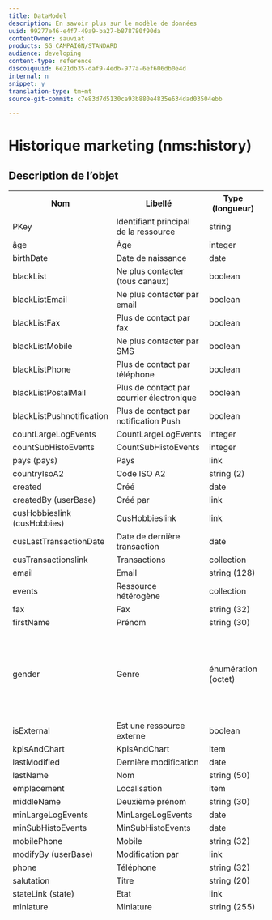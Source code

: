 ```yaml
---
title: DataModel
description: En savoir plus sur le modèle de données
uuid: 99277e46-e4f7-49a9-ba27-b878780f90da
contentOwner: sauviat
products: SG_CAMPAIGN/STANDARD
audience: developing
content-type: reference
discoiquuid: 6e21db35-daf9-4edb-977a-6ef606db0e4d
internal: n
snippet: y
translation-type: tm+mt
source-git-commit: c7e83d7d5130ce93b880e4835e634dad03504ebb

---
```



# Historique marketing (nms:history)

## Description de l’objet

<table>
               <tr>
                  <th>Nom</th>
                  <th>Libellé</th>
                  <th>Type (longueur)</th>
                  <th>Valeurs d'énumération</th>
               </tr>
               <tr>
                  <td>PKey</td>
                  <td>Identifiant principal de la ressource</td>
                  <td>string </td>
                  <td> </td>
               </tr>
               <tr>
                  <td>âge</td>
                  <td>Âge</td>
                  <td>integer </td>
                  <td> </td>
               </tr>
               <tr>
                  <td>birthDate</td>
                  <td>Date de naissance</td>
                  <td>date </td>
                  <td> </td>
               </tr>
               <tr>
                  <td>blackList</td>
                  <td>Ne plus contacter (tous canaux)</td>
                  <td>boolean </td>
                  <td> </td>
               </tr>
               <tr>
                  <td>blackListEmail</td>
                  <td>Ne plus contacter par email</td>
                  <td>boolean </td>
                  <td> </td>
               </tr>
               <tr>
                  <td>blackListFax</td>
                  <td>Plus de contact par fax</td>
                  <td>boolean </td>
                  <td> </td>
               </tr>
               <tr>
                  <td>blackListMobile</td>
                  <td>Ne plus contacter par SMS</td>
                  <td>boolean </td>
                  <td> </td>
               </tr>
               <tr>
                  <td>blackListPhone</td>
                  <td>Plus de contact par téléphone</td>
                  <td>boolean </td>
                  <td> </td>
               </tr>
               <tr>
                  <td>blackListPostalMail</td>
                  <td>Plus de contact par courrier électronique</td>
                  <td>boolean </td>
                  <td> </td>
               </tr>
               <tr>
                  <td>blackListPushnotification</td>
                  <td>Plus de contact par notification Push</td>
                  <td>boolean </td>
                  <td> </td>
               </tr>
               <tr>
                  <td>countLargeLogEvents</td>
                  <td>CountLargeLogEvents</td>
                  <td>integer </td>
                  <td> </td>
               </tr>
               <tr>
                  <td>countSubHistoEvents</td>
                  <td>CountSubHistoEvents</td>
                  <td>integer </td>
                  <td> </td>
               </tr>
               <tr>
                  <td>pays (pays)</td>
                  <td>Pays</td>
                  <td>link </td>
                  <td> </td>
               </tr>
               <tr>
                  <td>countryIsoA2</td>
                  <td>Code ISO A2</td>
                  <td>string (2)</td>
                  <td> </td>
               </tr>
               <tr>
                  <td>created</td>
                  <td>Créé</td>
                  <td>date </td>
                  <td> </td>
               </tr>
               <tr>
                  <td>createdBy (userBase)</td>
                  <td>Créé par</td>
                  <td>link </td>
                  <td> </td>
               </tr>
               <tr>
                  <td>cusHobbieslink (cusHobbies)</td>
                  <td>CusHobbieslink</td>
                  <td>link </td>
                  <td> </td>
               </tr>
               <tr>
                  <td>cusLastTransactionDate</td>
                  <td>Date de dernière transaction</td>
                  <td>date </td>
                  <td> </td>
               </tr>
               <tr>
                  <td>cusTransactionslink</td>
                  <td>Transactions</td>
                  <td>collection </td>
                  <td> </td>
               </tr>
               <tr>
                  <td>email</td>
                  <td>Email</td>
                  <td>string (128)</td>
                  <td> </td>
               </tr>
               <tr>
                  <td>events</td>
                  <td>Ressource hétérogène</td>
                  <td>collection </td>
                  <td> </td>
               </tr>
               <tr>
                  <td>fax</td>
                  <td>Fax</td>
                  <td>string (32)</td>
                  <td> </td>
               </tr>
               <tr>
                  <td>firstName</td>
                  <td>Prénom</td>
                  <td>string (30)</td>
                  <td> </td>
               </tr>
               <tr>
                  <td>gender</td>
                  <td>Genre</td>
                  <td>énumération (octet) </td>
                  <td>
                     <ul>
                        <li>Non spécifié - inconnu - 0</li>
                        <li>Homme - Homme - 1</li>
                        <li>Femme - Femme - 2</li>
                        <li>VALEUR NON VALIDE - __Invalid_value__ - __Invalid_value__</li>
                     </ul>
                  </td>
               </tr>
               <tr>
                  <td>isExternal</td>
                  <td>Est une ressource externe</td>
                  <td>boolean </td>
                  <td> </td>
               </tr>
               <tr>
                  <td>kpisAndChart</td>
                  <td>KpisAndChart</td>
                  <td>item </td>
                  <td> </td>
               </tr>
               <tr>
                  <td>lastModified</td>
                  <td>Dernière modification</td>
                  <td>date </td>
                  <td> </td>
               </tr>
               <tr>
                  <td>lastName</td>
                  <td>Nom</td>
                  <td>string (50)</td>
                  <td> </td>
               </tr>
               <tr>
                  <td>emplacement</td>
                  <td>Localisation</td>
                  <td>item </td>
                  <td> </td>
               </tr>
               <tr>
                  <td>middleName</td>
                  <td>Deuxième prénom</td>
                  <td>string (30)</td>
                  <td> </td>
               </tr>
               <tr>
                  <td>minLargeLogEvents</td>
                  <td>MinLargeLogEvents</td>
                  <td>date </td>
                  <td> </td>
               </tr>
               <tr>
                  <td>minSubHistoEvents</td>
                  <td>MinSubHistoEvents</td>
                  <td>date </td>
                  <td> </td>
               </tr>
               <tr>
                  <td>mobilePhone</td>
                  <td>Mobile</td>
                  <td>string (32)</td>
                  <td> </td>
               </tr>
               <tr>
                  <td>modifyBy (userBase)</td>
                  <td>Modification par</td>
                  <td>link </td>
                  <td> </td>
               </tr>
               <tr>
                  <td>phone</td>
                  <td>Téléphone</td>
                  <td>string (32)</td>
                  <td> </td>
               </tr>
               <tr>
                  <td>salutation</td>
                  <td>Titre</td>
                  <td>string (20)</td>
                  <td> </td>
               </tr>
               <tr>
                  <td>stateLink (state)</td>
                  <td>Etat</td>
                  <td>link </td>
                  <td> </td>
               </tr>
               <tr>
                  <td>miniature</td>
                  <td>Miniature</td>
                  <td>string (255)</td>
                  <td> </td>
               </tr>
               <tr>
                  <td>timeZone</td>
                  <td>Fuseau horaire</td>
                  <td>énumération (chaîne) (64)</td>
                  <td>
                     <ul>
                        <li>(GMT-02:00) Centre-Atlantique - Atlantic_South_Georgia - Atlantic/South_Georgia</li>
                        <li>(GMT+02:00) Amman - Asia_Amman - Asia/Amman</li>
                        <li>(GMT-03:00) Brasi - America_Sao_Paulo - America/Sao_Paulo</li>
                        <li>(GMT+06:00) Astana, Dhaka - Asia_Dhaka - Asia/Dhaka</li>
                        <li>(GMT+06:00) Novossibirsk - Asie_Novosibirsk - Asie/Novosibirsk</li>
                        <li>(GMT+02:00) Windhoek - Africa_Windhoek - Africa/Windhoek</li>
                        <li>(GMT+04:00) Caucase, Erevan - Asie_Erevan - Asie/Erevan</li>
                        <li>(GMT-04:00) Manaus - Amérique_Manaus - Amérique/Manaus</li>
                        <li>(GMT+03:30) Téhéran - Asie_Téhéran - Asie/Téhéran</li>
                        <li>(GMT+12:00) Auckland, Wellington - Pacific_Auckland - Pacific/Auckland</li>
                        <li>(GMT+02:00) Jérusalem - Asie_Jérusalem - Asie/Jérusalem</li>
                        <li>(GMT+03:00) Moscou, Saint-Pétersbourg, Volgograd - Europe_Moscou - Europe/Moscou</li>
                        <li>(GMT+09:30) Adelaïde - Australia_Adelaide - Australia/Adelaide</li>
                        <li>(GMT+10:00) Canberra, Melbourne, Sydney - Australia_Canberra - Australia/Canberra</li>
                        <li>(GMT+08:00) Perth - Australia_Perth - Australia/Perth</li>
                        <li>(GMT+09:00) Iakoutsk - Asie_Iakoutsk - Asie/Iakoutsk</li>
                        <li>(GMT-10:00) Hawaï - Pacifique_Honolulu - Pacifique/Honolulu</li>
                        <li>(GMT+04:00) Bakou - Asie_Bakou - Asie/Bakou</li>
                        <li>(GMT+10:00) Vladivostok - Asia_Vladivostok - Asia/Vladivostok</li>
                        <li>(GMT+09:00) Séoul - Asie_Séoul - Asie/Séoul</li>
                        <li>(GMT+01:00) Sarajevo, Skoplje, Sofia, Varsovie, Zagreb - Europe_Sarajevo - Europe/Sarajevo</li>
                        <li>(GMT+04:00) Abu Dhabi, Mascate - Asie_Mascate - Asie/Mascate</li>
                        <li>(GMT+08:00) Kuala Lumpur, Singapour - Asie_Kuala_Lumpur - Asie/Kuala_Lumpur</li>
                        <li>(GMT+09:00) Osaka, Sapporo, Tokyo - Asie_Tokyo - Asie/Tokyo</li>
                        <li>(GMT+10:00) Brisbane - Australia_Brisbane - Australia/Brisbane</li>
                        <li>(GMT+05:30) Sri Jayawardenepura - Asie_Colombo - Asie/Colombo</li>
                        <li>(GMT+02:00) Harare, Pretoria - Africa_Harare - Africa/Harare</li>
                        <li>(GMT+08:00) Oulan-Bator - Asia_Ulan_Bator - Asia/Ulan_Bator</li>
                        <li>(GMT-02:00) Temps moyen de Greenwich moins 2 heures - Gmt_m2 - Etc/GMT+2</li>
                        <li>(GMT-03:00) Temps moyen de Greenwich moins 3 heures - Gmt_m3 - Etc/GMT+3</li>
                        <li>(GMT-01:00) Temps moyen de Greenwich moins 1 heure - Gmt_m1 - Etc/GMT+1</li>
                        <li>(GMT-06:00) Temps moyen de Greenwich moins 6 heures - Gmt_m6 - Etc/GMT+6</li>
                        <li>(GMT-07:00) Temps moyen de Greenwich moins 7 heures - Gmt_m7 - Etc/GMT+7</li>
                        <li>(GMT-04:00) Temps moyen de Greenwich moins 4 heures - Gmt_m4 - Etc/GMT+4</li>
                        <li>(GMT) Casablanca - Africa_Casablanca - Africa/Casablanca</li>
                        <li>(GMT+05:30) Calcutta, Chennai, Mumbai, New Delhi - Asie_Calcutta - Asie/Calcutta</li>
                        <li>(GMT-11:00) Heure de Greenwich Moyenne moins 11 heures - Gmt_m11 - Etc/GMT+11</li>
                        <li>(GMT-09:00) Temps moyen de Greenwich moins 9 heures - Gmt_m9 - Etc/GMT+9</li>
                        <li>(GMT-03:30) Terre-Neuve - America_St_Johns - America/St_Johns</li>
                        <li>(GMT+03:00) Heure moyenne de Greenwich plus 3 heures - Gmt_p3 - Etc/GMT-3</li>
                        <li>(GMT-04:30) Caracas - America_Caracas - America/Caracas</li>
                        <li>(GMT+01:00) Amsterdam, Berlin, Berne, Rome, Stockholm, Vienne - Europe_Berlin - Europe/Berlin</li>
                        <li>(GMT-07:00) Chihuahua, La Paz, Mazatlan - America_Chihuahua - America/Chihuahua</li>
                        <li>(GMT+03:00) Nairobi - Afrique_Nairobi - Afrique/Nairobi</li>
                        <li>(GMT-04:00) Asunción - America_Asuncion - America/Asuncion</li>
                        <li>(GMT+03:00) Bagdad - Asie_Bagdad - Asie/Bagdad</li>
                        <li>(GMT-10:00) Temps moyen de Greenwich moins 10 heures - Gmt_m10 - Etc/GMT+10</li>
                        <li>(GMT-03:00) Groenland - America_Godthab - America/Godthab</li>
                        <li>(GMT+02:00) Damas - Asie_Damas - Asie/Damas</li>
                        <li>(GMT-11:00) Samoa - Pacifique_Samoa - Pacifique/Samoa</li>
                        <li>(GMT-05:00) Bogota, Lima, Quito - America_Bogota - America/Bogota</li>
                        <li>(GMT+01:00) Bruxelles, Copenhague, Madrid, Paris - Europe_Paris - Europe/Paris</li>
                        <li>(GMT+08:00) Pékin, Chongqing, Hong Kong, Urumqi - Asie_Shanghai - Asie/Shanghai</li>
                        <li>(GMT+12:00) Fidji - Pacifique_Fidji - Pacifique/Fidji</li>
                        <li>(GMT+02:00) Athènes, Istanbul, Minsk - Europe_Athènes - Europe/Athènes</li>
                        <li>(GMT+04:00) Tbilissi - Asie_Tbilissi - Asie/Tbilissi</li>
                        <li>VALEUR NON VALIDE - __Invalid_value__ - __Invalid_value__</li>
                        <li>(GMT+05:45) Katmandou - Asie_Katmandou - Asie/Katmandou</li>
                        <li>(GMT-05:00) Indiana (Est) - America_Indianapolis - Amérique/Indianapolis</li>
                        <li>(GMT-01:00) Îles du Cap-Vert - Atlantique_Cap-Vert - Atlantique/Cap-Vert</li>
                        <li>(GMT+04:00) Port Louis - Indien_Maurice - Indien/Maurice</li>
                        <li>(GMT+08:00) Taipei - Asie_Taipei - Asie/Taipei</li>
                        <li>(GMT+06:30) Rangoon - Asia_Rangoon - Asia/Rangoon</li>
                        <li>(GMT+11:00) Magadan, Îles Salomon, Nouvelle Calédonie - Pacific_Guadalcanal - Pacifique/Guadalcanal</li>
                        <li>(GMT+02:00) Le Caire - Afrique_Le Caire - Afrique/Le Caire</li>
                        <li>(GMT+05:00) Iekaterinbourg - Asie_Ekaterinbourg - Asie/Ekaterinbourg</li>
                        <li>(GMT+08:00) Irkoutsk - Asie_Irkoutsk - Asie/Irkoutsk</li>
                        <li>(GMT+10:00) Guam, Port Moresby - Pacific_Guam - Pacifique/Guam</li>
                        <li>(GMT-04:00) Heure normale de l'Atlantique (Canada) - America_Halifax - America/Halifax</li>
                        <li>(GMT) Greenwich - GMT - GMT</li>
                        <li>Par défaut - aucun - aucun</li>
                        <li>(GMT-04:00) La Paz - America_La_Paz - America/La_Paz</li>
                        <li>(GMT-06:00) Guadalajara, Mexique, Monterrey - America_Mexico_City - America/Mexico_City</li>
                        <li>(GMT+09:30) Darwin - Australia_Darwin - Australia/Darwin</li>
                        <li>(GMT-05:00) Est (États-Unis et Canada) - Amérique_New_York - Amérique/New_York</li>
                        <li>(GMT-05:00) Temps moyen de Greenwich moins 5 heures - Gmt_m5 - Etc/GMT+5</li>
                        <li>(GMT+05:00) Islamabad, Karachi, Tachkent - Asia_Karachi - Asia/Karachi</li>
                        <li>(GMT+00:00) Riyad (3), Riyad - Asie_Riyad - Asie/Riyad</li>
                        <li>(GMT-08:00) Temps moyen de Greenwich moins 8 heures - Gmt_m8 - Etc/GMT+8</li>
                        <li>(GMT-01:00) Les Açores - Atlantique_Açores - Atlantique/Açores</li>
                        <li>(GMT+07:00) Bangkok, Hanoï, Djakarta - Asia_Bangkok - Asia/Bangkok</li>
                        <li>(GMT) Monrovia - Africa_Monrovia - Africa/Monrovia</li>
                        <li>(GMT-09:00) Alaska - America_Anchorage - America/Anchorage</li>
                        <li>(GMT+01:00) Belgrade, Bratislava, Budapest, Ljubljana, Prague - Europe_Belgrade - Europe/Belgrade</li>
                        <li>(GMT) Reykjavik - Atlantic_Reykjavik - Atlantic/Reykjavik</li>
                        <li>(GMT+02:00) Bucarest - Europe_Bucarest - Europe/Bucarest</li>
                        <li>(GMT+05:00) Heure moyenne de Greenwich plus 5 heures - Gmt_p5 - Etc/GMT-5</li>
                        <li>(GMT+04:00) Temps moyen de Greenwich plus 4 heures - Gmt_p4 - Etc/GMT-4</li>
                        <li>(GMT+07:00) Heure moyenne de Greenwich plus 7 heures - Gmt_p7 - Etc/GMT-7</li>
                        <li>(GMT+06:00) Temps moyen de Greenwich plus 6 heures - Gmt_p6 - Etc/GMT-6</li>
                        <li>(GMT+01:00) Heure moyenne de Greenwich plus 1 heure - Gmt_p1 - Etc/GMT-1</li>
                        <li>(GMT-08:00) Pacifique (États-Unis et Canada) - Amérique_Los_Angeles - Amérique/Los_Angeles</li>
                        <li>(GMT+02:00) Temps moyen de Greenwich plus 2 heures - Gmt_p2 - Etc/GMT-2</li>
                        <li>(GMT+07:00) Krasnoïarsk - Asie_Krasnoïarsk - Asie/Krasnoïarsk</li>
                        <li>(GMT+09:00) Heure de Greenwich Moyenne plus 9 heures - Gmt_p9 - Etc/GMT-9</li>
                        <li>(GMT+08:00) Temps moyen de Greenwich plus 8 heures - Gmt_p8 - Etc/GMT-8</li>
                        <li>(GMT+10:00) Hobart - Australia_Hobart - Australia/Hobart</li>
                        <li>(GMT+13:00) Nuku'alofa - Pacific_Tongatapu - Pacific/Tongatapu</li>
                        <li>(GMT-06:00) Amérique centrale - America_Regina - Amérique/Regina</li>
                        <li>(GMT-03:00) Buenos Aires, Cayenne, Fortaleza - America_Buenos Aires - America/Buenos Aires</li>
                        <li>(GMT-07:00) Montagnes Rocheuses (États-Unis et Canada) - Amérique_Denver - Amérique/Denver</li>
                        <li>(GMT+01:00) Afrique centrale - Ouest - Afrique_Luanda - Afrique/Luanda</li>
                        <li>(GMT+02:00) Helsinki, Kiev, Riga, Sofia, Tallinn, Vilnius - Europe_Helsinki - Europe/Helsinki</li>
                        <li>(GMT) Heure moyenne de Greenwich : Dublin, Édimbourg, Lisbonne, Londres - Europe_Londres - Europe/Londres</li>
                        <li>(GMT-07:00) Arizona - America_Phoenix - America/Phoenix</li>
                        <li>(GMT+02:00) Beyrouth - Asie_Beyrouth - Asie/Beyrouth</li>
                        <li>(GMT+04:30) Kaboul - Asie_Kaboul - Asie/Kaboul</li>
                        <li>(GMT-06:00) Centre (États-Unis et Canada) - America_Chicago - Amérique/Chicago</li>
                        <li>(GMT+11:00) Heure moyenne de Greenwich plus 11 heures - Gmt_p11 - Etc/GMT-11</li>
                        <li>(GMT+10:00) Temps moyen de Greenwich plus 10 heures - Gmt_p10 - Etc/GMT-10</li>
                        <li>(GMT+13:00) Heure moyenne de Greenwich plus 13 heures - Gmt_p13 - Etc/GMT-13</li>
                        <li>(GMT+12:00) Heure moyenne de Greenwich plus 12 heures - Gmt_p12 - Etc/GMT-12</li>
                        <li>(GMT-04:00) Santiago - America_Santiago - America/Santiago</li>
                        <li>(GMT-03:00) Montevideo - America_Montevideo - America/Montevideo</li>
                        <li>(GMT-04:00) Cuiaba - America_Cuiaba - America/Cuiaba</li>
                     </ul>
                  </td>
               </tr>
               <tr>
                  <td>title</td>
                  <td>Profil</td>
                  <td>string (255)</td>
                  <td> </td>
               </tr>
            </table>

## Filtres

Anniversaire (anniversaire)

<table>
<tr>
<th>Nom</th>
<th>Type</th>
</tr>
<tr>
<td>includeStart</td>
<td>boolean</td>
</tr>
<tr>
<td>previousUnitsValue</td>
<td>integer</td>
</tr>
<tr>
<td>nextUnitsValue</td>
<td>integer</td>
</tr>
<tr>
<td>endDay</td>
<td>date</td>
</tr>
<tr>
<td>précision</td>
<td>enumeration</td>
</tr>
<tr>
<td>relativeValue</td>
<td>string</td>
</tr>
<tr>
<td>mois</td>
<td>date</td>
</tr>
<tr>
<td>opérateur</td>
<td>enumeration</td>
</tr>
<tr>
<td>includeEnd</td>
<td>boolean</td>
</tr>
<tr>
<td>endMonth</td>
<td>date</td>
</tr>
<tr>
<td>type</td>
<td>enumeration</td>
</tr>
<tr>
<td>jour</td>
<td>date</td>
</tr>
</table>

Par courriel (par courriel)

<table>
<tr>
<th>Nom</th>
<th>Type</th>
</tr>
<tr>
<td>email</td>
<td>string</td>
</tr>
</table>

Par clés (parKeysProfile)

<table>
<tr>
<th>Nom</th>
<th>Type</th>
</tr>
<tr>
<td>email</td>
<td>string</td>
</tr>
</table>

Par nom ou adresse électronique (parTexte)

<table>
<tr>
<th>Nom</th>
<th>Type</th>
</tr>
<tr>
<td>texte</td>
<td>string</td>
</tr>
</table>

Par audience statique (byStaticAudience)

<table>
<tr>
<th>Nom</th>
<th>Type</th>
</tr>
<tr>
<td>audience</td>
<td>link</td>
</tr>
</table>

Clicked (hasClickedDelivery)

<table>
<tr>
<th>Nom</th>
<th>Type</th>
</tr>
<tr>
<td>livraison</td>
<td>link</td>
</tr>
</table>

Ouvert (hasOpenedDelivery)

<table>
<tr>
<th>Nom</th>
<th>Type</th>
</tr>
<tr>
<td>livraison</td>
<td>link</td>
</tr>
</table>

Profil (profil)

<table>
<tr>
<th>Nom</th>
<th>Type</th>
</tr>
<tr>
<td>profil</td>
<td>link</td>
</tr>
</table>

Reçu (hasReceivedDelivery)

<table>
<tr>
<th>Nom</th>
<th>Type</th>
</tr>
<tr>
<td>livraison</td>
<td>link</td>
</tr>
</table>

Abonnés (abonnés)

<table>
<tr>
<th>Nom</th>
<th>Type</th>
</tr>
<tr>
<td>service</td>
<td>link</td>
</tr>
</table>